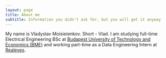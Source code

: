 ```yaml
---
layout: page
title: About me
subtitle: Information you didn't ask for, but you will get it anyway
---
```


My name is Vladyslav Moisieienkov. Short - Vlad. 
I am studying full-time Electrical Engineering BSc at [Budapest University of Technology and Economics (BME)](https://www.vik.bme.hu/en/) 
and working part-time as a Data Engineering Intern at [Realeyes](https://www.realeyesit.com/).
